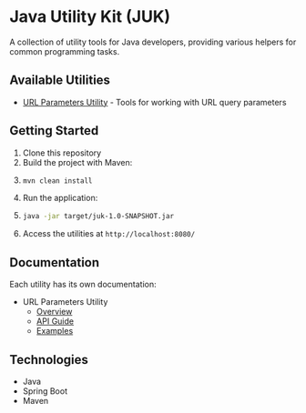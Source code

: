 # Java Utility Kit (JUK)

A collection of utility tools for Java developers, providing various helpers for common programming tasks.

## Available Utilities

- [URL Parameters Utility](docs/url-params/README.md) - Tools for working with URL query parameters

## Getting Started

1. Clone this repository
2. Build the project with Maven:
3. ```bash
   mvn clean install
   ```
4. Run the application:
5. ```bash
   java -jar target/juk-1.0-SNAPSHOT.jar
   ```
6. Access the utilities at `http://localhost:8080/`

## Documentation

Each utility has its own documentation:

- URL Parameters Utility
  - [Overview](docs/url-params/README.md)
  - [API Guide](docs/url-params/api-guide.md)
  - [Examples](docs/url-params/examples.md)

## Technologies

- Java
- Spring Boot
- Maven
